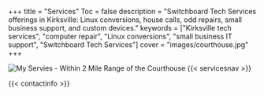 +++
title = "Services"
Toc = false
description = "Switchboard Tech Services offerings in Kirksville: Linux conversions, house calls, odd repairs, small business support, and custom devices."
keywords = ["Kirksville tech services", "computer repair", "Linux conversions", "small business IT support", "Switchboard Tech Services"]
cover = "images/courthouse.jpg"
+++

![My Servies - Within 2 Mile Range of the Courthouse](/images/courthouse.jpg)
{{< servicesnav >}}

{{< contactinfo >}}
